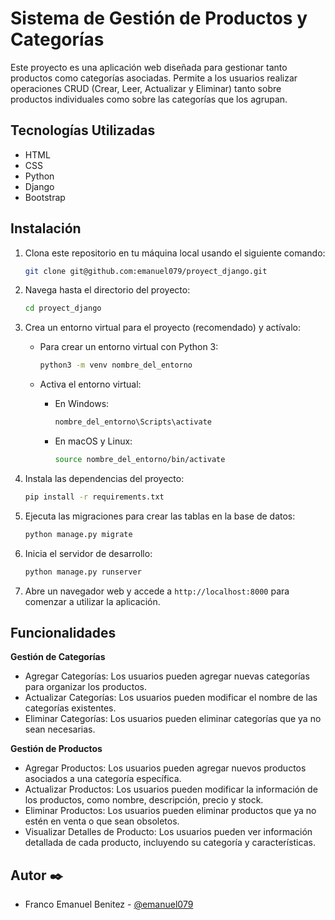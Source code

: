 # Sistema de Gestión de Productos y Categorías

Este proyecto es una aplicación web diseñada para gestionar tanto productos como categorías asociadas. Permite a los usuarios realizar operaciones CRUD (Crear, Leer, Actualizar y Eliminar) tanto sobre productos individuales como sobre las categorías que los agrupan.



## Tecnologías Utilizadas

- HTML
- CSS
- Python
- Django
- Bootstrap 

## Instalación


1. Clona este repositorio en tu máquina local usando el siguiente comando:

    ```bash
    git clone git@github.com:emanuel079/proyect_django.git
    ```




2. Navega hasta el directorio del proyecto:


    ```bash
    cd proyect_django
    ```


3. Crea un entorno virtual para el proyecto (recomendado) y actívalo:

    - Para crear un entorno virtual con Python 3:
    
      ```bash
      python3 -m venv nombre_del_entorno
      ```

    - Activa el entorno virtual:
    
      - En Windows:
        ```bash
        nombre_del_entorno\Scripts\activate
        ```
        
      - En macOS y Linux:
        ```bash
        source nombre_del_entorno/bin/activate
        ```

4. Instala las dependencias del proyecto:

    ```bash
    pip install -r requirements.txt
    ```

5. Ejecuta las migraciones para crear las tablas en la base de datos:

    ```bash
    python manage.py migrate
    ```

6. Inicia el servidor de desarrollo:

    ```bash
    python manage.py runserver
    ```

7. Abre un navegador web y accede a `http://localhost:8000` para comenzar a utilizar la aplicación.


## Funcionalidades

**Gestión de Categorías**

- Agregar Categorías: Los usuarios pueden agregar nuevas categorías para organizar los productos.
- Actualizar Categorías: Los usuarios pueden modificar el nombre de las categorías existentes.
- Eliminar Categorías: Los usuarios pueden eliminar categorías que ya no sean necesarias.

**Gestión de Productos** 

- Agregar Productos: Los usuarios pueden agregar nuevos productos asociados a una categoría específica.
- Actualizar Productos: Los usuarios pueden modificar la información de los productos, como nombre, descripción, precio y stock.
- Eliminar Productos: Los usuarios pueden eliminar productos que ya no estén en venta o que sean obsoletos.
- Visualizar Detalles de Producto: Los usuarios pueden ver información detallada de cada producto, incluyendo su categoría y características.

## Autor ✒️

- Franco Emanuel Benitez - [@emanuel079](https://github.com/emanuel079)

